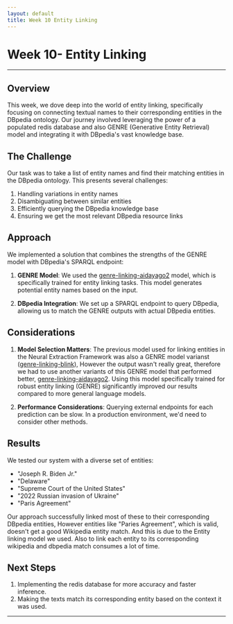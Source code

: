 ```yaml
---
layout: default
title: Week 10 Entity Linking
---
```


# Week 10-  Entity Linking

---

## Overview

This week, we dove deep into the world of entity linking, specifically focusing on connecting textual names to their corresponding entities in the DBpedia ontology. Our journey involved leveraging the power of a populated redis database and also GENRE (Generative Entity Retrieval) model and integrating it with DBpedia's vast knowledge base.

## The Challenge

Our task was to take a list of entity names and find their matching entities in the DBpedia ontology. This presents several challenges:
1. Handling variations in entity names
2. Disambiguating between similar entities
3. Efficiently querying the DBpedia knowledge base
4. Ensuring we get the most relevant DBpedia resource links

## Approach

We implemented a solution that combines the strengths of the GENRE model with DBpedia's SPARQL endpoint:

1. **GENRE Model**: We used the [genre-linking-aidayago2] model, which is specifically trained for entity linking tasks. This model generates potential entity names based on the input.

2. **DBpedia Integration**: We set up a SPARQL endpoint to query DBpedia, allowing us to match the GENRE outputs with actual DBpedia entities.


## Considerations

1. **Model Selection Matters**: The previous model used for linking entities in the Neural Extraction Framework was also a GENRE model varianst ([genre-linking-blink]), However the output wasn't really great, therefore we had to use another variants of this GENRE model that performed better, [genre-linking-aidayago2]. Using this model specifically trained for robust entity linking (GENRE) significantly improved our results compared to more general language models.

4. **Performance Considerations**: Querying external endpoints for each prediction can be slow. In a production environment, we'd need to consider other methods.

## Results

We tested our system with a diverse set of entities:
- "Joseph R. Biden Jr."
- "Delaware"
- "Supreme Court of the United States"
- "2022 Russian invasion of Ukraine"
- "Paris Agreement"

Our approach successfully linked most of these to their corresponding DBpedia entities, However entities like "Paries Agreement", which is valid, doesn't get a good Wikipedia entity match. And this is due to the Entity linking model we used. Also to link each entity to its corresponding wikipedia and dbpedia match consumes a lot of time.

## Next Steps

1. Implementing the redis database for more accuracy and faster inference.
3. Making the texts match its corresponding entity based on the context it was used.

----
[genre-linking-aidayago2]: https://huggingface.co/facebook/genre-linking-aidayago2
[genre-linking-blink]: https://huggingface.co/facebook/genre-linking-blink
